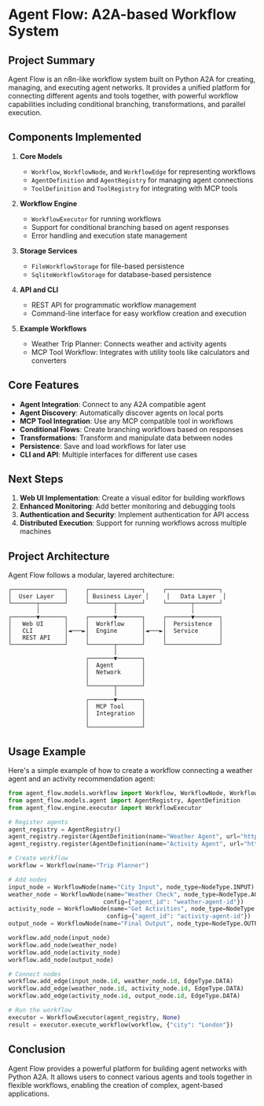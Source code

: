 # Agent Flow: A2A-based Workflow System

## Project Summary

Agent Flow is an n8n-like workflow system built on Python A2A for creating, managing, and executing agent networks. It provides a unified platform for connecting different agents and tools together, with powerful workflow capabilities including conditional branching, transformations, and parallel execution.

## Components Implemented

1. **Core Models**
   - `Workflow`, `WorkflowNode`, and `WorkflowEdge` for representing workflows
   - `AgentDefinition` and `AgentRegistry` for managing agent connections
   - `ToolDefinition` and `ToolRegistry` for integrating with MCP tools

2. **Workflow Engine**
   - `WorkflowExecutor` for running workflows
   - Support for conditional branching based on agent responses
   - Error handling and execution state management

3. **Storage Services**
   - `FileWorkflowStorage` for file-based persistence
   - `SqliteWorkflowStorage` for database-based persistence

4. **API and CLI**
   - REST API for programmatic workflow management
   - Command-line interface for easy workflow creation and execution

5. **Example Workflows**
   - Weather Trip Planner: Connects weather and activity agents
   - MCP Tool Workflow: Integrates with utility tools like calculators and converters

## Core Features

- **Agent Integration**: Connect to any A2A compatible agent
- **Agent Discovery**: Automatically discover agents on local ports
- **MCP Tool Integration**: Use any MCP compatible tool in workflows
- **Conditional Flows**: Create branching workflows based on responses
- **Transformations**: Transform and manipulate data between nodes
- **Persistence**: Save and load workflows for later use
- **CLI and API**: Multiple interfaces for different use cases

## Next Steps

1. **Web UI Implementation**: Create a visual editor for building workflows
2. **Enhanced Monitoring**: Add better monitoring and debugging tools
3. **Authentication and Security**: Implement authentication for API access
4. **Distributed Execution**: Support for running workflows across multiple machines

## Project Architecture

Agent Flow follows a modular, layered architecture:

```
┌───────────────┐     ┌───────────────┐     ┌───────────────┐
│  User Layer   │     │ Business Layer │     │   Data Layer  │
└───────┬───────┘     └───────┬───────┘     └───────┬───────┘
        │                     │                     │
┌───────▼───────┐     ┌───────▼───────┐     ┌───────▼───────┐
│   Web UI      │     │  Workflow     │     │  Persistence  │
│   CLI         │◄───►│  Engine       │◄───►│  Service      │
│   REST API    │     │               │     │               │
└───────────────┘     └───────┬───────┘     └───────────────┘
                              │                      
                      ┌───────▼───────┐               
                      │  Agent        │               
                      │  Network      │               
                      │               │                
                      └───────┬───────┘                
                              │                      
                      ┌───────▼───────┐              
                      │  MCP Tool     │              
                      │  Integration  │              
                      │               │              
                      └───────────────┘                
```

## Usage Example

Here's a simple example of how to create a workflow connecting a weather agent and an activity recommendation agent:

```python
from agent_flow.models.workflow import Workflow, WorkflowNode, WorkflowEdge, NodeType, EdgeType
from agent_flow.models.agent import AgentRegistry, AgentDefinition
from agent_flow.engine.executor import WorkflowExecutor

# Register agents
agent_registry = AgentRegistry()
agent_registry.register(AgentDefinition(name="Weather Agent", url="http://localhost:8000"))
agent_registry.register(AgentDefinition(name="Activity Agent", url="http://localhost:8001"))

# Create workflow
workflow = Workflow(name="Trip Planner")

# Add nodes
input_node = WorkflowNode(name="City Input", node_type=NodeType.INPUT)
weather_node = WorkflowNode(name="Weather Check", node_type=NodeType.AGENT, 
                           config={"agent_id": "weather-agent-id"})
activity_node = WorkflowNode(name="Get Activities", node_type=NodeType.AGENT,
                            config={"agent_id": "activity-agent-id"})
output_node = WorkflowNode(name="Final Output", node_type=NodeType.OUTPUT)

workflow.add_node(input_node)
workflow.add_node(weather_node)
workflow.add_node(activity_node)
workflow.add_node(output_node)

# Connect nodes
workflow.add_edge(input_node.id, weather_node.id, EdgeType.DATA)
workflow.add_edge(weather_node.id, activity_node.id, EdgeType.DATA)
workflow.add_edge(activity_node.id, output_node.id, EdgeType.DATA)

# Run the workflow
executor = WorkflowExecutor(agent_registry, None)
result = executor.execute_workflow(workflow, {"city": "London"})
```

## Conclusion

Agent Flow provides a powerful platform for building agent networks with Python A2A. It allows users to connect various agents and tools together in flexible workflows, enabling the creation of complex, agent-based applications.